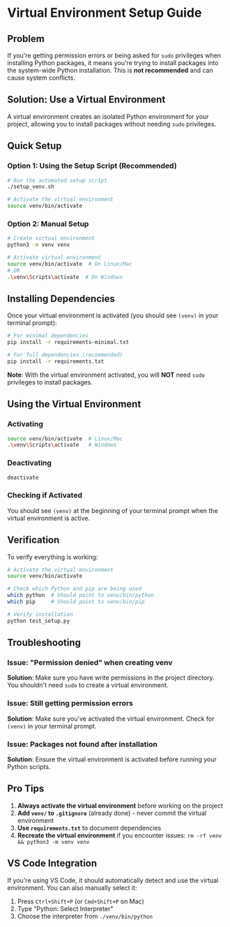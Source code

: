 # Virtual Environment Setup Guide

## Problem
If you're getting permission errors or being asked for `sudo` privileges when installing Python packages, it means you're trying to install packages into the system-wide Python installation. This is **not recommended** and can cause system conflicts.

## Solution: Use a Virtual Environment

A virtual environment creates an isolated Python environment for your project, allowing you to install packages without needing `sudo` privileges.

## Quick Setup

### Option 1: Using the Setup Script (Recommended)

```bash
# Run the automated setup script
./setup_venv.sh

# Activate the virtual environment
source venv/bin/activate
```

### Option 2: Manual Setup

```bash
# Create virtual environment
python3 -m venv venv

# Activate virtual environment
source venv/bin/activate  # On Linux/Mac
# OR
.\venv\Scripts\activate  # On Windows
```

## Installing Dependencies

Once your virtual environment is activated (you should see `(venv)` in your terminal prompt):

```bash
# For minimal dependencies
pip install -r requirements-minimal.txt

# For full dependencies (recommended)
pip install -r requirements.txt
```

**Note**: With the virtual environment activated, you will **NOT** need `sudo` privileges to install packages.

## Using the Virtual Environment

### Activating
```bash
source venv/bin/activate  # Linux/Mac
.\venv\Scripts\activate   # Windows
```

### Deactivating
```bash
deactivate
```

### Checking if Activated
You should see `(venv)` at the beginning of your terminal prompt when the virtual environment is active.

## Verification

To verify everything is working:

```bash
# Activate the virtual environment
source venv/bin/activate

# Check which Python and pip are being used
which python  # Should point to venv/bin/python
which pip     # Should point to venv/bin/pip

# Verify installation
python test_setup.py
```

## Troubleshooting

### Issue: "Permission denied" when creating venv
**Solution**: Make sure you have write permissions in the project directory. You shouldn't need `sudo` to create a virtual environment.

### Issue: Still getting permission errors
**Solution**: Make sure you've activated the virtual environment. Check for `(venv)` in your terminal prompt.

### Issue: Packages not found after installation
**Solution**: Ensure the virtual environment is activated before running your Python scripts.

## Pro Tips

1. **Always activate the virtual environment** before working on the project
2. **Add `venv/` to `.gitignore`** (already done) - never commit the virtual environment
3. **Use `requirements.txt`** to document dependencies
4. **Recreate the virtual environment** if you encounter issues: `rm -rf venv && python3 -m venv venv`

## VS Code Integration

If you're using VS Code, it should automatically detect and use the virtual environment. You can also manually select it:

1. Press `Ctrl+Shift+P` (or `Cmd+Shift+P` on Mac)
2. Type "Python: Select Interpreter"
3. Choose the interpreter from `./venv/bin/python`
